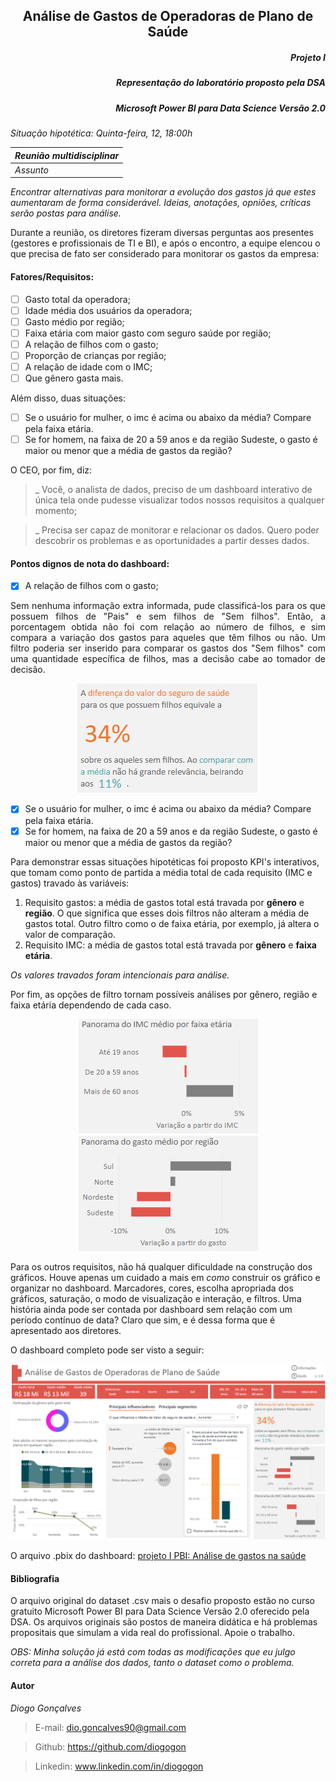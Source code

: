 <h2 align="center"> Análise de Gastos de Operadoras de Plano de Saúde </h2>
<h5 align="right"> Projeto I </h5>
<h5 align="right"> Representação do laboratório proposto pela DSA </h5>
<h5 align="right"> Microsoft Power BI para Data Science Versão 2.0 </h5>

*Situação hipotética: Quinta-feira, 12, 18:00h*

*Reunião multidisciplinar*|
------------------------- | 
*Assunto*                 |
*Encontrar alternativas para monitorar a evolução dos gastos já que estes aumentaram de forma considerável. Ideias, anotações, opniões, críticas serão postas para análise.*

Durante a reunião, os diretores fizeram diversas perguntas aos presentes (gestores e profissionais de TI e BI), e após o encontro, a equipe elencou o que precisa de fato ser considerado para monitorar os gastos da empresa:

#### Fatores/Requisitos:
- [ ] Gasto total da operadora;
- [ ] Idade média dos usuários da operadora;
- [ ] Gasto médio por região;
- [ ] Faixa etária com maior gasto com seguro saúde por região;
- [ ] A relação de filhos com o gasto;
- [ ] Proporção de crianças por região;
- [ ] A relação de idade com o IMC;
- [ ] Que gênero gasta mais.

Além disso, duas situações:
- [ ] Se o usuário for mulher, o imc é acima ou abaixo da média? Compare pela faixa etária.
- [ ] Se for homem, na faixa de 20 a 59 anos e da região Sudeste, o gasto é maior ou menor que a média de gastos da região?

O CEO, por fim, diz:
> _ Você, o analista de dados, preciso de um dashboard interativo de única tela onde pudesse visualizar todos nossos requisitos a qualquer momento;

> _ Precisa ser capaz de monitorar e relacionar os dados. Quero poder descobrir os problemas e as oportunidades a partir desses dados.

#### Pontos dignos de nota do dashboard:

- [X] A relação de filhos com o gasto;
<p align="justify"> Sem nenhuma informação extra informada, pude classificá-los para os que possuem filhos de "Pais" e sem filhos de "Sem filhos". Então, a porcentagem obtida não foi com relação ao número de filhos, e sim compara a variação dos gastos para aqueles que têm filhos ou não. Um filtro poderia ser inserido para comparar os gastos dos "Sem filhos" com uma quantidade específica de filhos, mas a decisão cabe ao tomador de decisão. </p>

<p align="center"> <img src="https://github.com/diogogon/projeto-1/blob/main/Text.png">

- [X] Se o usuário for mulher, o imc é acima ou abaixo da média? Compare pela faixa etária.
- [X] Se for homem, na faixa de 20 a 59 anos e da região Sudeste, o gasto é maior ou menor que a média de gastos da região?

Para demonstrar essas situações hipotéticas foi proposto KPI's interativos, que tomam como ponto de partida a média total de cada requisito (IMC e gastos) travado às variáveis:
1. Requisito gastos: a média de gastos total está travada por **gênero** e **região**. O que significa que esses dois filtros não alteram a média de gastos total. Outro filtro como o de faixa etária, por exemplo, já altera o valor de comparação.
2. Requisito IMC: a média de gastos total está travada por **gênero** e **faixa etária**.

*Os valores travados foram intencionais para análise.*

Por fim, as opções de filtro tornam possíveis análises por gênero, região e faixa etária dependendo de cada caso.

<p align="center"> <img src="https://github.com/diogogon/projeto-1/blob/main/KPI_IMC.png"> <img src="https://github.com/diogogon/projeto-1/blob/main/KPI_Gasto.png">

Para os outros requisitos, não há qualquer dificuldade na construção dos gráficos. Houve apenas um cuidado a mais em *como* construir os gráfico e organizar no dashboard. Marcadores, cores, escolha apropriada dos gráficos, saturação, o modo de visualização e interação, e filtros. Uma história ainda pode ser contada por dashboard sem relação com um período contínuo de data? Claro que sim, e é dessa forma que é apresentado aos diretores.

O dashboard completo pode ser visto a seguir:

<p align="center"> <img src="https://github.com/diogogon/projeto-1/blob/main/Visual_geral.png">

O arquivo .pbix do dashboard:
[projeto I PBI: Análise de gastos na saúde](https://github.com/diogogon/projeto-1/blob/main/projeto-1.pbix)

#### Bibliografia
O arquivo original do dataset .csv mais o desafio proposto estão no curso gratuito Microsoft Power BI para Data Science Versão 2.0 oferecido pela DSA. Os arquivos originais são postos de maneira didática e há problemas propositais que simulam a vida real do profissional. Apoie o trabalho.

*OBS: Minha solução já está com todas as modificações que eu julgo correta para a análise dos dados, tanto o dataset como o problema.*

#### Autor
*Diogo Gonçalves*
> E-mail: dio.goncalves90@gmail.com

> Github: https://github.com/diogogon

> Linkedin: www.linkedin.com/in/diogogon
